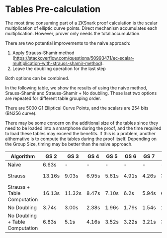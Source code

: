 # Tables Pre-calculation
The most time consuming part of a ZKSnark proof calculation is the scalar multiplication of elliptic curve points. Direct mechanism accumulates each multiplication. However, prover only needs the total accumulation.

There are two potential improvements to the naive approach:

1. Apply Strauss-Shamir method (https://stackoverflow.com/questions/50993471/ec-scalar-multiplication-with-strauss-shamir-method).
2. Leave the doubling operation for the last step

Both options can be combined. 

In the following table, we show the results of using the naive method, Srauss-Shamir and Strauss-Shamir + No doubling. These last two options are repeated for different table grouping order.

There are 5000 G1 Elliptical Curve Points, and the scalars are 254 bits (BN256 curve). 

There may be some concern on the additional size of the tables since they need to be loaded into a smartphone during the proof, and the time required to load these tables may exceed the benefits. If this is a problem, another althernative is to compute the tables during the proof itself. Depending on the Group Size, timing may be better than the naive approach.


| Algorithm | GS 2 | GS 3 | GS 4 | GS 5 | GS 6 | GS 7 | GS 8 | GS 9 | 
|---|---|---|---|---|---|---|---|---|
| Naive | 6.63s | - | - | - | - | - |  - | - |
| Strauss |  13.16s | 9.03s | 6.95s | 5.61s | 4.91s | 4.26s | 3.88s | 3.54 s |
| Strauss + Table Computation | 16.13s | 11.32s | 8.47s | 7.10s | 6.2s | 5.94s | 6.01s | 6.69s |
| No Doubling | 3.74s | 3.00s | 2.38s | 1.96s | 1.79s | 1.54s | 1.50s | 1.44s|
| No Doubling + Table Computation  | 6.83s | 5.1s | 4.16s | 3.52s| 3.22s | 3.21s | 3.57s | 4.56s |

